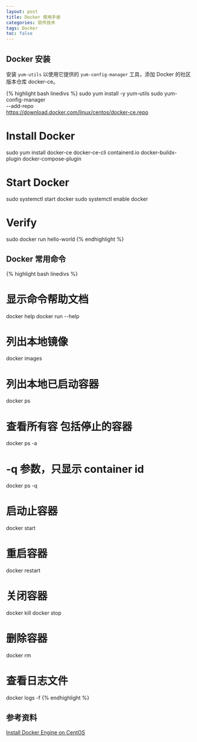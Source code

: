 ```yaml
---
layout: post
title: Docker 使用手册
categories: 软件技术
tags: Docker
toc: false
---
```


## Docker 安装

安装 `yum-utils` 以使用它提供的 `yum-config-manager` 工具，添加 Docker 的社区版本仓库 docker-ce。

{% highlight bash linedivs %}
sudo yum install -y yum-utils
sudo yum-config-manager \
    --add-repo \
    https://download.docker.com/linux/centos/docker-ce.repo

# Install Docker
sudo yum install docker-ce docker-ce-cli containerd.io docker-buildx-plugin docker-compose-plugin

# Start Docker
sudo systemctl start docker
sudo systemctl enable docker

# Verify
sudo docker run hello-world
{% endhighlight %}

## Docker 常用命令

{% highlight bash linedivs %}

# 显示命令帮助文档
docker help
docker run --help

# 列出本地镜像
docker images

# 列出本地已启动容器
docker ps

# 查看所有容 包括停止的容器
docker ps -a

# -q 参数，只显示 container id
docker ps -q

# 启动止容器
docker start <container-id>

# 重启容器
docker restart <container-id>

# 关闭容器
docker kill <container-id>
docker stop <container-id>

# 删除容器
docker rm <container-id>

# 查看日志文件
docker logs -f <container-name>
{% endhighlight %}


## 参考资料

[Install Docker Engine on CentOS](https://docs.docker.com/engine/install/centos/)
